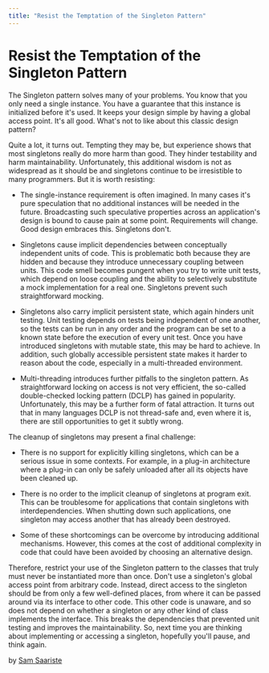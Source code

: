 ```yaml
---
title: "Resist the Temptation of the Singleton Pattern"
---
```


# Resist the Temptation of the Singleton Pattern

The Singleton pattern solves many of your problems. You know that you only need a single instance. You have a guarantee that this instance is initialized before it's used. It keeps your design simple by having a global access point. It's all good. What's not to like about this classic design pattern?

Quite a lot, it turns out. Tempting they may be, but experience shows that most singletons really do more harm than good. They hinder testability and harm maintainability. Unfortunately, this additional wisdom is not as widespread as it should be and singletons continue to be irresistible to many programmers. But it is worth resisting:

- The single-instance requirement is often imagined. In many cases it's pure speculation that no additional instances will be needed in the future. Broadcasting such speculative properties across an application's design is bound to cause pain at some point. Requirements will change. Good design embraces this. Singletons don't.

- Singletons cause implicit dependencies between conceptually independent units of code. This is problematic both because they are hidden and because they introduce unnecessary coupling between units. This code smell becomes pungent when you try to write unit tests, which depend on loose coupling and the ability to selectively substitute a mock implementation for a real one. Singletons prevent such straightforward mocking.

- Singletons also carry implicit persistent state, which again hinders unit testing. Unit testing depends on tests being independent of one another, so the tests can be run in any order and the program can be set to a known state before the execution of every unit test. Once you have introduced singletons with mutable state, this may be hard to achieve. In addition, such globally accessible persistent state makes it harder to reason about the code, especially in a multi-threaded environment.

- Multi-threading introduces further pitfalls to the singleton pattern. As straightforward locking on access is not very efficient, the so-called double-checked locking pattern (DCLP) has gained in popularity. Unfortunately, this may be a further form of fatal attraction. It turns out that in many languages DCLP is not thread-safe and, even where it is, there are still opportunities to get it subtly wrong.

The cleanup of singletons may present a final challenge:

- There is no support for explicitly killing singletons, which can be a serious issue in some contexts. For example, in a plug-in architecture where a plug-in can only be safely unloaded after all its objects have been cleaned up.

- There is no order to the implicit cleanup of singletons at program exit. This can be troublesome for applications that contain singletons with interdependencies. When shutting down such applications, one singleton may access another that has already been destroyed.

- Some of these shortcomings can be overcome by introducing additional mechanisms. However, this comes at the cost of additional complexity in code that could have been avoided by choosing an alternative design.

Therefore, restrict your use of the Singleton pattern to the classes that truly must never be instantiated more than once. Don't use a singleton's global access point from arbitrary code. Instead, direct access to the singleton should be from only a few well-defined places, from where it can be passed around via its interface to other code. This other code is unaware, and so does not depend on whether a singleton or any other kind of class implements the interface. This breaks the dependencies that prevented unit testing and improves the maintainability. So, next time you are thinking about implementing or accessing a singleton, hopefully you'll pause, and think again.

by [Sam Saariste](http://programmer.97things.oreilly.com/wiki/index.php/Sam_Saariste)
